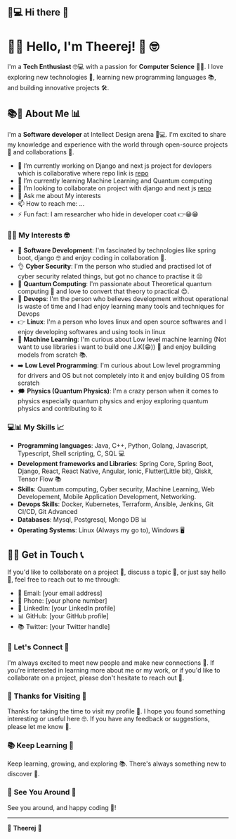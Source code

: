 ## 🌈💻 Hi there 👋

# 🌟🎉 **Hello, I'm Theerej! 🤩** 🤓

I'm a **Tech Enthusiast** 🤓💻 with a passion for **Computer Science** 🤔💡. I love exploring new technologies 🚀, learning new programming languages 📚, and building innovative projects 🛠️.

## 📚📝 **About Me** 📊

I'm a **Software developer** at Intellect Design arena 📝💻. I'm excited to share my knowledge and experience with the world through open-source projects 🌟 and collaborations 🤝.

- 🔭 I’m currently working on Django and next js project for devlopers which is collaborative where repo link is [repo](https://github.com/Theerej-C/Personal-Webpage.git)
- 🌱 I’m currently learning Machine Learning and Quantum computing
- 👯 I’m looking to collaborate on project with django and next js [repo](https://github.com/Theerej-C/Personal-Webpage.git)
- 💬 Ask me about My interests
- 📫 How to reach me: ...
- ⚡ Fun fact: I am researcher who hide in developer coat 👉😁😁

### 🤔💭 **My Interests** 🤓

* 🚀 **Software Development**: I'm fascinated by technologies like spring boot, django 🤓 and enjoy coding in collaboration 🎉.
* 👌 **Cyber Security**: I'm the person who studied and practised lot of cyber security related things, but got no chance to practise it 😣
* 🌟 **Quantum Computing**: I'm passionate about Theoretical quantum computing 💖 and love to convert that theory to practical 😍.
* 📔 **Devops**: I'm the person who believes development without operational is waste of time and I had enjoy learning many tools and techniques for Devops
* 👉 **Linux**: I'm a person who loves linux and open source softwares and I enjoy developing softwares and using tools in linux
* 🤔 **Machine Learning**: I'm curious about Low level machine learning (Not want to use libraries i want to build one J.K(😁)) 🤔 and enjoy building models from scratch 📚.
* ➡️ **Low Level Programming**: I'm curious about Low level programming for drivers and OS but not completely into it and enjoy building OS from scratch
* 🗯️ **Physics (Quantum Physics)**: I'm a crazy person when it comes to physics especially quantum physics and enjoy exploring quantum physics and contributing to it

### 💻📊 **My Skills** 📈

* **Programming languages**: Java, C++, Python, Golang, Javascript, Typescript, Shell scripting, C, SQL 💻
* **Development frameworks and Libraries**: Spring Core, Spring Boot, Django, React, React Native, Angular, Ionic, Flutter(Little bit), Qiskit, Tensor Flow 📚
* **Skills**: Quantum computing, Cyber security, Machine Learning, Web Developement, Mobile Application Development, Networking.
* **Devops Skills**: Docker, Kubernetes, Terraform, Ansible, Jenkins, Git CI/CD, Git Advanced
* **Databases**: Mysql, Postgresql, Mongo DB 📊
* **Operating Systems**: Linux (Always my go to), Windows 🖥️

<!--### 🚀 **My Projects** 📝

* 🌟 : A [briefly describe the project and its purpose] 📝.
	+ Technologies used: [list technologies used in the project] 💻
	+ Features: [list notable features of the project] 📚
* 🚀 [Project 2]: A [briefly describe the project and its purpose] 📝.
	+ Technologies used: [list technologies used in the project] 💻
	+ Features: [list notable features of the project] 📚
* 🤔 [Project 3]: A [briefly describe the project and its purpose] 📝.
	+ Technologies used: [list technologies used in the project] 💻
	+ Features: [list notable features of the project] 📚

### 🤝 **My Contributions** 🌟

* 🌟 [Contribution 1]: I contributed to [open-source project] 🌟 by [briefly describe your contribution] 📝.
* 🚀 [Contribution 2]: I contributed to [open-source project] 🚀 by [briefly describe your contribution] 📝.
* 🤝 [Contribution 3]: I contributed to [open-source project] 🤝 by [briefly describe your contribution] 📝.
-->
## 📲📱 **Get in Touch** 📞

If you'd like to collaborate on a project 🤝, discuss a topic 💬, or just say hello 👋, feel free to reach out to me through:

* 📧 Email: [your email address]
* 📱 Phone: [your phone number]
* 📲 LinkedIn: [your LinkedIn profile]
* 📊 GitHub: [your GitHub profile]
* 📚 Twitter: [your Twitter handle]

### 🤝 **Let's Connect** 🌟

I'm always excited to meet new people and make new connections 🤝. If you're interested in learning more about me or my work, or if you'd like to collaborate on a project, please don't hesitate to reach out 📲.

### 🎉 **Thanks for Visiting** 🎊

Thanks for taking the time to visit my profile 🎉. I hope you found something interesting or useful here 🤓. If you have any feedback or suggestions, please let me know 📝.

### 📚 **Keep Learning** 📖

Keep learning, growing, and exploring 📚. There's always something new to discover 🎉.

### 👋 **See You Around** 👋

See you around, and happy coding 🎉!

---

👋 **Theerej** 👋
